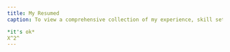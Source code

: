 ```yaml
---
title: My Resumed
caption: To view a comprehensive collection of my experience, skill sets, and values, please refer to the resume PDF below.

*it's ok*
X^2^
---
```

